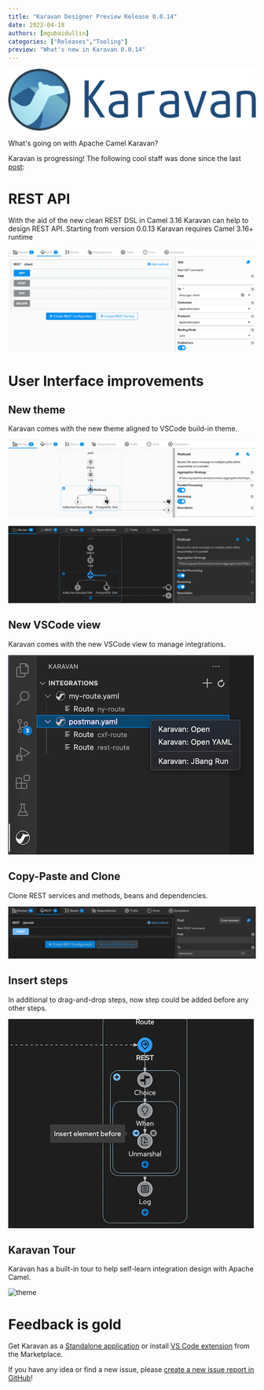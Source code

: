 ```yaml
---
title: "Karavan Designer Preview Release 0.0.14"
date: 2022-04-18
authors: [mgubaidullin]
categories: ["Releases","Tooling"]
preview: "What's new in Karavan 0.0.14"
---
```


![logo](karavan-logo-light.png)

What's going on with Apache Camel Karavan? 

Karavan is progressing! The following cool staff was done since the last [post](/blog/2022/02/camel-karavan-0.0.12):

# REST API

With the aid of the new clean REST DSL in Camel 3.16  Karavan can help to design REST API.
Starting from version 0.0.13 Karavan requires Camel 3.16+ runtime

![rest](./rest.png)

# User Interface improvements

## New theme

Karavan comes with the new theme aligned to VSCode build-in theme.

![theme](./theme-light.png)

![theme](./theme-dark.png)

## New VSCode view

Karavan comes with the new VSCode view to manage integrations.

![theme](./vscode-view.png)

## Copy-Paste and Clone

Clone REST services and methods, beans and dependencies.

![theme](./clone-rest.png)

## Insert steps

In additional to drag-and-drop steps, now step could be added before any other steps.

![theme](./insert.png)

## Karavan Tour

Karavan has a built-in tour to help self-learn integration design with Apache Camel.

![theme](./karavan-tour.gif)

# Feedback is gold

Get Karavan as a [Standalone application](https://github.com/apache/camel-karavan/pkgs/container/camel-karavan) or install [VS Code extension](https://marketplace.visualstudio.com/items?itemName=camel-karavan.karavan) from the Marketplace.

If you have any idea or find a new issue, please [create a new issue report in GitHub](https://github.com/apache/camel-karavan/issues)!